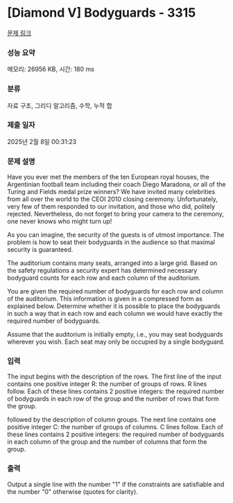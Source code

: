 # [Diamond V] Bodyguards - 3315 

[문제 링크](https://www.acmicpc.net/problem/3315) 

### 성능 요약

메모리: 26956 KB, 시간: 180 ms

### 분류

자료 구조, 그리디 알고리즘, 수학, 누적 합

### 제출 일자

2025년 2월 8일 00:31:23

### 문제 설명

<p>Have you ever met the members of the ten European royal houses, the Argentinian football team including their coach Diego Maradona, or all of the Turing and Fields medal prize winners? We have invited many celebrities from all over the world to the CEOI 2010 closing ceremony. Unfortunately, very few of them responded to our invitation, and those who did, politely rejected. Nevertheless, do not forget to bring your camera to the ceremony, one never knows who might turn up!</p>

<p>As you can imagine, the security of the guests is of utmost importance. The problem is how to seat their bodyguards in the audience so that maximal security is guaranteed.</p>

<p>The auditorium contains many seats, arranged into a large grid. Based on the safety regulations a security expert has determined necessary bodyguard counts for each row and each column of the auditorium.</p>

<p>You are given the required number of bodyguards for each row and column of the auditorium. This information is given in a compressed form as explained below. Determine whether it is possible to place the bodyguards in such a way that in each row and each column we would have exactly the required number of bodyguards.</p>

<p>Assume that the auditorium is initially empty, i.e., you may seat bodyguards wherever you wish. Each seat may only be occupied by a single bodyguard.</p>

### 입력 

 <p>The input begins with the description of the rows. The first line of the input contains one positive integer R: the number of groups of rows. R lines follow. Each of these lines contains 2 positive integers: the required number of bodyguards in each row of the group and the number of rows that form the group.</p>

<p>followed by the description of column groups. The next line contains one positive integer C: the number of groups of columns. C lines follow. Each of these lines contains 2 positive integers: the required number of bodyguards in each column of the group and the number of columns that form the group.</p>

### 출력 

 <p>Output a single line with the number "1" if the constraints are satisfiable and the number "0" otherwise (quotes for clarity).</p>

